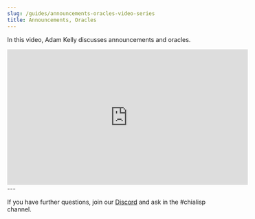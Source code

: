 ```yaml
---
slug: /guides/announcements-oracles-video-series
title: Announcements, Oracles
---
```


In this video, Adam Kelly discusses announcements and oracles.

<div class="videoWrapper">
<iframe width="560" height="315" src="https://www.youtube.com/embed/54heTeWq9xQ" frameborder="0" allowfullscreen webkitallowfullscreen mozallowfullscreen></iframe>
</div>
---

If you have further questions, join our [Discord](https://discord.gg/chia) and ask in the #chialisp channel.

